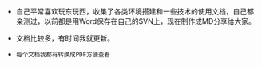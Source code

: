 # 
- 自己平常喜欢玩东玩西，收集了各类环境搭建和一些技术的使用文档，自己都亲测过，以前都是用Word保存在自己的SVN上，现在制作成MD分享给大家。

- 文档比较多，有时间我就更新。

- `每个文档我都有转换成PDF方便查看`

#